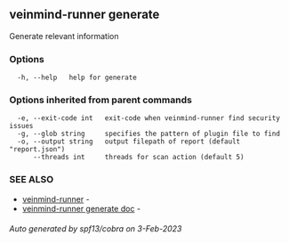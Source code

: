 ## veinmind-runner generate

Generate relevant information

### Options

```
  -h, --help   help for generate
```

### Options inherited from parent commands

```
  -e, --exit-code int   exit-code when veinmind-runner find security issues
  -g, --glob string     specifies the pattern of plugin file to find
  -o, --output string   output filepath of report (default "report.json")
      --threads int     threads for scan action (default 5)
```

### SEE ALSO

* [veinmind-runner](veinmind-runner.md)	 - 
* [veinmind-runner generate doc](veinmind-runner_generate_doc.md)	 - 

###### Auto generated by spf13/cobra on 3-Feb-2023
